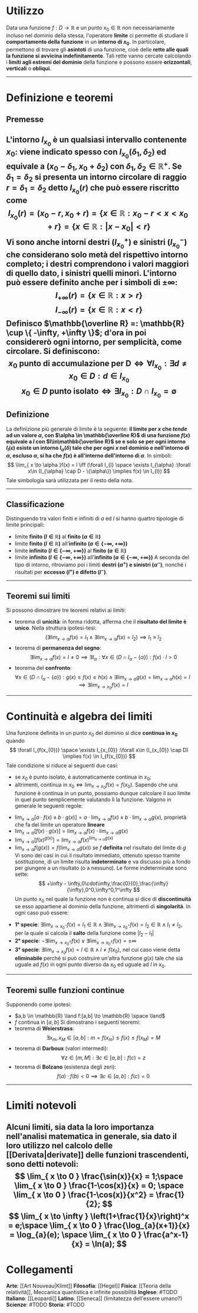 # Utilizzo
Data una funzione $f: D \to \mathbb{R}$ e un punto $x_0 \in \mathbb{R}$ non necessariamente incluso nel dominio della stessa, l'operatore **limite** ci permette di studiare il **comportamento della funzione** in un **intorno di $x_0$**.
In particolare, permettono di trovare gli **asintoti** di una funzione, cioè delle **rette alle quali la funzione si avvicina indefinitamente**. Tali rette vanno cercate calcolando i **limiti agli estremi del dominio** della funzione e possono essere **orizzontali**, **verticali** o **obliqui**.

---
# Definizione e teoremi
## Premesse
L'intorno $I_{x_{0}}$ è un qualsiasi **intervallo contenente $x_0$**: viene indicato spesso con $I_{x_{0}}(\delta_{1},\delta_{2})$ ed equivale a $(x_{0} - \delta_{1},x_{0}+\delta_{2})$ con $\delta_{1},\delta_{2} \in \mathbb{R^+}$. Se $\delta_{1}=\delta_{2}$ si presenta un **intorno circolare di raggio $r=\delta_{1}=\delta_{2}$** detto $I_{x_{0}}(r)$ che può essere riscritto come
$$
I_{x_{0}}(r) = (x_{0}-r,x_{0}+r) = \{x \in \mathbb{R} : x_{0}-r<x<x_{0}+r\} = \{x \in \mathbb{R}: |x-x_{0}|<r\}
$$
Vi sono anche **intorni destri ($I_{x_{0}}^+$) e sinistri ($I_{x_{0}}^-$)** che considerano solo metà del rispettivo intorno completo; i destri comprendono i valori **maggiori** di quello dato, i sinistri quelli **minori**.
L'intorno può essere definito anche per i simboli di $\pm\infty$:
$$
I_{+\infty}(r) = \{x\in\mathbb{R}: x > r\}
$$
$$
I_{-\infty}(r) = \{x\in\mathbb{R}: x < r\}
$$
Definisco $\mathbb{\overline R} =: \mathbb{R} \cup \{ -\infty, +\infty \}$; d'ora in poi considererò ogni intorno, per semplicità, come circolare.
Si definiscono:
$$
x_{0} \text{ punto di accumulazione per D} \iff \forall I_{x_{0}}: \exists d\neq x_{0} \in D : d \in I_{x_{0}}
$$
$$
x_{0} \in D\text{ punto isolato} \iff \exists I_{x_{0}}: D \cap I_{x_{0}} = \emptyset
$$
---
## Definizione
La definizione più generale di limite è la seguente: **il limite per $x$ che *tende* ad un valore $\alpha$, con $\alpha \in \mathbb{\overline R}$ di una funzione $f(x)$ equivale a $l$ con $l\in\mathbb{\overline R}$  se e solo se per ogni intorno $I_{l}(\epsilon)$ esiste un intorno $I_{\alpha}(\delta)$ tale che per ogni $x$ nel dominio e nell'intorno di $\alpha$, escluso $\alpha$, si ha che $f(x)$ è all'interno dell'intorno di $\alpha$**. In simboli:
$$
\lim_{ x \to \alpha }f(x) = l \iff (\forall I_{l} \space \exists I_{\alpha} :\forall x\in (I_{\alpha} \cap D - \{\alpha\}) \implies f(x) \in I_{l})
$$
Tale simbologia sarà utilizzata per il resto della nota.

---
## Classificazione
Distinguendo tra valori finiti e infiniti di $a$ ed $l$ si hanno quattro tipologie di limite principali:
* limite **finito ($l \in \mathbb{R}$)** al **finito ($a \in \mathbb{R}$)**
* limite **finito ($l \in \mathbb{R}$)** all'**infinito ($a \in \{ -\infty,+\infty \}$)**
* limite **infinito ($l \in \{ -\infty,+\infty \}$)** al **finito ($a \in \mathbb{R}$)**
* limite **infinito ($l \in \{ -\infty,+\infty \}$)** all'**infinito ($a \in \{ -\infty,+\infty \}$)**
A seconda del tipo di intorno, ritroviamo poi i limiti **destri ($\alpha^+$) e sinistri ($\alpha^-$)**, nonché i risultati per **eccesso ($l^+$) e difetto ($l^-$)**.

---
## Teoremi sui limiti
Si possono dimostrare tre teoremi relativi ai limiti:
- teorema di **unicità**: in forma ridotta, afferma che il **risultato del limite è unico**. Nella struttura ipotesi-tesi:
$$
\left(\exists\lim_{ x \to \alpha }f(x) = l_{1} \land \exists\lim_{ x \to \alpha }f(x) = l_{2} \right) \implies l_{1}\equiv l_{2}
$$
- teorema di **permanenza del segno**: 
$$
\exists \lim_{ x \to \alpha }f(x) = l\neq 0 \implies \exists I_{\alpha}:\forall x \in (D \cap I_{\alpha} -\{\alpha\}) : f(x)\cdot l > 0
$$
- teorema del **confronto**:
$$
\forall x \in \left(D\cap I_{\alpha}- \{\alpha\}\right): g(x)\leq f(x)\leq h(x) \land \exists \lim_{ x \to \alpha }g(x)=\lim_{ x \to \alpha }h(x)=l \implies \exists \lim_{ x \to x_{0} }f(x)=l
$$

---
# Continuità e algebra dei limiti
Una funzione definita in un punto $x_0$ del dominio si dice **continua in $x_0$** quando
$$
\forall I_{f(x_{0})} \space \exists I_{x_{0}} :\forall x\in (I_{x_{0}} \cap D) \implies f(x) \in I_{f(x_{0})}
$$
Tale condizione si riduce ai seguenti due casi:
- se $x_0$ è punto isolato, è automaticamente continua in $x_0$;
- altrimenti, $\text{continua in }x_{0}\iff \displaystyle \lim_{ x \to x_{0} }f(x) = f(x_{0})$.
Sapendo che una funzione è continua in un punto, possiamo dunque calcolare il suo limite in quel punto semplicemente valutando lì la funzione.
Valgono in generale le seguenti regole:
* $\displaystyle \lim_{ x \to \alpha}[a\cdot f(x)\pm b\cdot g(x)] = a\cdot\lim_{ x \to \alpha }f(x) \pm b\cdot\lim_{ x \to \alpha }g(x)$, proprietà che fa del limite un operatore **lineare**
* $\displaystyle \lim_{ x \to \alpha}[f(x)\cdot g(x)] = \lim_{ x \to \alpha }f(x) \cdot \lim_{ x \to \alpha }g(x)$
* $\displaystyle \lim_{ x \to \alpha}[f(x)^{g(x)}] = \lim_{ x \to \alpha }f(x) ^{\displaystyle \lim_{ x \to \alpha }g(x)}$
* $\displaystyle \lim_{ x \to \alpha}f(g(x)) = f(\lim_{ x \to \alpha }g(x))$ se $f$ **definita** nel risultato del limite di $g$
Vi sono dei casi in cui il risultato immediato, ottenuto spesso tramite sostituzione, di un limite risulta **indeterminato** e va discusso più a fondo per giungere a un risultato (o a nessuno). Le forme indeterminate sono sette:
$$
+\infty - \infty,0\cdot\infty,\frac{0}{0},\frac{\infty}{\infty},0^0,\infty^0,1^\infty
$$
Un punto $x_0$ nel quale la funzione non è continua si dice di **discontinuità** se esso appartiene al dominio della funzione, altrimenti di **singolarità**. In ogni caso può essere:
- **1° specie**: $\displaystyle \exists\lim_{ x \to x_{0}^- } f(x) = l_{1}\in \mathbb{R} \land \exists\lim_{ x \to x_{0}^+}f(x) = l_{2} \in \mathbb{R} \land l_{1}\neq l_{2}$, per la quale si calcola il **salto** della funzione come $|l_{2}-l_{1}|$
- **2° specie**: $\displaystyle \neg{\exists}\lim_{ x \to x_{0}^\pm }f(x) \lor \exists \lim_{ x \to x_{0}^\pm }f(x)=\pm\infty$
- **3° specie**: $\displaystyle \exists \lim_{ x \to x_{0} }f(x)=l \in \mathbb{R} \land l\neq f(x_{0})$, nel cui caso viene detta **eliminabile** perché si può costruire un'altra funzione $g(x)$ tale che sia uguale ad $f(x)$ in ogni punto diverso da $x_{0}$ ed uguale ad $l$ in $x_0$.
---
## Teoremi sulle funzioni continue
Supponendo come ipotesi:
- $a,b \in \mathbb{R} \land f:[a,b] \to \mathbb{R} \space \land$
- $f \text{ continua in } [a,b]$
Si dimostrano i seguenti teoremi:
- teorema di **Weierstrass**: 
$$
\exists x_{m},x_{M} \in [a,b] : m=f(x_{m})\leq f(x)\leq f(x_{M})=M
$$
- teorema di **Darboux** (valori intermedi):
$$
\forall z \in [m, M]: \exists c \in[a,b] : f(c)=z
$$
- teorema di **Bolzano** (esistenza degli zeri):
$$
f(a)\cdot f(b)<0 \implies \exists c \in [a,b]:f(c)=0
$$
---
# Limiti notevoli
Alcuni limiti, sia data la loro importanza nell'analisi matematica in generale, sia dato il loro utilizzo nel calcolo delle [[Derivata|derivate]] delle funzioni trascendenti, sono detti **notevoli**:
$$
\lim_{ x \to 0 } \frac{\sin(x)}{x} = 1;\space \lim_{ x \to 0 } \frac{1-\cos(x)}{x} = 0; \space \lim_{ x \to 0 } \frac{1-\cos(x)}{x^2} = \frac{1}{2};
$$
$$
\lim_{ x \to \infty } \left(1+\frac{1}{x}\right)^x = e;\space \lim_{ x \to 0 } \frac{\log_{a}(x+1)}{x} = \log_{a}(e); \space \lim_{ x \to 0 } \frac{a^x-1}{x} = \ln(a);
$$
---
# Collegamenti
**Arte**: [[Art Nouveau|Klimt]]
**Filosofia**: [[Hegel]]
**Fisica**: [[Teoria della relatività]], Meccanica quantistica e infinite possibilità
**Inglese**: #TODO
**Italiano**: [[Leopardi]]
**Latino**: [[Seneca]] (limitatezza dell'essere umano?)
**Scienze**: #TODO 
**Storia**: #TODO 
